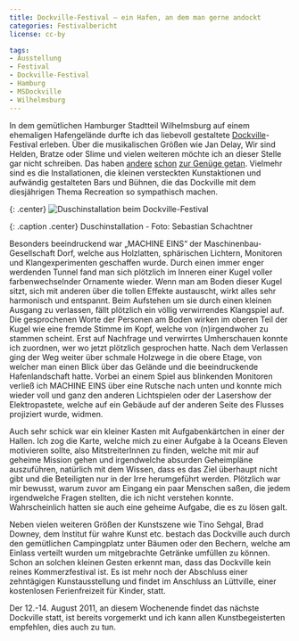 ```yaml
---
title: Dockville-Festival – ein Hafen, an dem man gerne andockt
categories: Festivalbericht
license: cc-by

tags:
- Ausstellung
- Festival
- Dockville-Festival
- Hamburg
- MSDockville
- Wilhelmsburg
---
```


In dem gemütlichen Hamburger Stadtteil Wilhelmsburg auf einem ehemaligen Hafengelände durfte ich das liebevoll gestaltete [Dockville](http://msdockville.de/)-Festival erleben. Über die musikalischen Größen wie Jan Delay, Wir sind Helden, Bratze oder Slime und vielen weiteren möchte ich an dieser Stelle gar nicht schreiben. Das haben [andere](http://msdockville.de/blog) [schon](http://www.kn-online.de/schleswig_holstein/kultur/166720-Ein-Fest-mit-fulminantem-Finale.html) [zur Genüge getan](http://www.google.de/search?hl=de&tbs=nws%3A1&q=dockville+festival&aq=f&aqi=&aql=&oq=&gs_rfai=). Vielmehr sind es die Installationen, die kleinen versteckten Kunstaktionen und aufwändig gestalteten Bars und Bühnen, die das Dockville mit dem diesjährigen Thema Recreation so sympathisch machen.

<!--more-->

{: .center}
![Duschinstallation beim Dockville-Festival]({{site.imgpath}}/dockville-2010-duschinstallation.jpg)

{: .caption .center}
Duschinstallation - Foto: Sebastian Schachtner

Besonders beeindruckend war „MACHINE EINS“ der Maschinenbau-Gesellschaft Dorf, welche aus Holzlatten, sphärischen Lichtern, Monitoren und Klangexperimenten geschaffen wurde. Durch einen immer enger werdenden Tunnel fand man sich plötzlich im Inneren einer Kugel voller farbenwechselnder Ornamente wieder. Wenn man am Boden dieser Kugel sitzt, sich mit anderen über die tollen Effekte austauscht, wirkt alles sehr harmonisch und entspannt. Beim Aufstehen um sie durch einen kleinen Ausgang zu verlassen, fällt plötzlich ein völlig verwirrendes Klangspiel auf. Die gesprochenen Worte der Personen am Boden wirken im oberen Teil der Kugel wie eine fremde Stimme im Kopf, welche von (n)irgendwoher zu stammen scheint. Erst auf Nachfrage und verwirrtes Umherschauen konnte ich zuordnen, wer wo jetzt plötzlich gesprochen hatte. Nach dem Verlassen ging der Weg weiter über schmale Holzwege in die obere Etage, von welcher man einen Blick über das Gelände und die beeindruckende Hafenlandschaft hatte. Vorbei an einem Spiel aus blinkenden Monitoren verließ ich MACHINE EINS über eine Rutsche nach unten und konnte mich wieder voll und ganz den anderen Lichtspielen oder der Lasershow der Elektropastete, welche auf ein Gebäude auf der anderen Seite des Flusses projiziert wurde, widmen.

Auch sehr schick war ein kleiner Kasten mit Aufgabenkärtchen in einer der Hallen. Ich zog die Karte, welche mich zu einer Aufgabe à la Oceans Eleven motivieren sollte, also MitstreiterInnen zu finden, welche mit mir auf geheime Mission gehen und irgendwelche absurden Geheimpläne auszuführen, natürlich mit dem Wissen, dass es das Ziel überhaupt nicht gibt und die Beteiligten nur in der Irre herumgeführt werden. Plötzlich war mir bewusst, warum zuvor am Eingang ein paar Menschen saßen, die jedem irgendwelche Fragen stellten, die ich nicht verstehen konnte. Wahrscheinlich hatten sie auch eine geheime Aufgabe, die es zu lösen galt.

Neben vielen weiteren Größen der Kunstszene wie Tino Sehgal, Brad Downey, dem Institut für wahre Kunst etc. bestach das Dockville auch durch den gemütlichen Campingplatz unter Bäumen oder den Bechern, welche am Einlass verteilt wurden um mitgebrachte Getränke umfüllen zu können. Schon an solchen kleinen Gesten erkennt man, dass das Dockville kein reines Kommerzfestival ist. Es ist mehr noch der Abschluss einer zehntägigen Kunstausstellung und findet im Anschluss an Lüttville, einer kostenlosen Ferienfreizeit für Kinder, statt.

Der 12.-14. August 2011, an diesem Wochenende findet das nächste Dockville statt, ist bereits vorgemerkt und ich kann allen Kunstbegeisterten empfehlen, dies auch zu tun.

